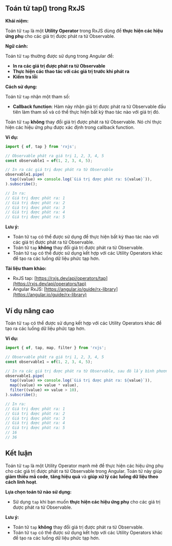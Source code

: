 ## Toán tử tap() trong RxJS

**Khái niệm:**

Toán tử `tap` là một **Utility Operator** trong RxJS dùng để **thực hiện các hiệu ứng phụ** cho các giá trị được phát ra từ Observable.

**Ngữ cảnh:**

Toán tử `tap` thường được sử dụng trong Angular để:

* **In ra các giá trị được phát ra từ Observable**
* **Thực hiện các thao tác với các giá trị trước khi phát ra**
* **Kiểm tra lỗi**

**Cách sử dụng:**

Toán tử `tap` nhận một tham số:

* **Callback function**: Hàm này nhận giá trị được phát ra từ Observable đầu tiên làm tham số và có thể thực hiện bất kỳ thao tác nào với giá trị đó.

Toán tử `tap` **không** thay đổi giá trị được phát ra từ Observable. Nó chỉ thực hiện các hiệu ứng phụ được xác định trong callback function.

**Ví dụ:**

```typescript
import { of, tap } from 'rxjs';

// Observable phát ra giá trị 1, 2, 3, 4, 5
const observable1 = of(1, 2, 3, 4, 5);

// In ra các giá trị được phát ra từ Observable
observable1.pipe(
  tap((value) => console.log(`Giá trị được phát ra: ${value}`)),
).subscribe();

// In ra:
// Giá trị được phát ra: 1
// Giá trị được phát ra: 2
// Giá trị được phát ra: 3
// Giá trị được phát ra: 4
// Giá trị được phát ra: 5
```

**Lưu ý:**

* Toán tử `tap` có thể được sử dụng để thực hiện bất kỳ thao tác nào với các giá trị được phát ra từ Observable.
* Toán tử `tap` **không** thay đổi giá trị được phát ra từ Observable.
* Toán tử `tap` có thể được sử dụng kết hợp với các Utility Operators khác để tạo ra các luồng dữ liệu phức tạp hơn.

**Tài liệu tham khảo:**

* RxJS tap: [https://rxjs.dev/api/operators/tap](https://rxjs.dev/api/operators/tap)
* Angular RxJS: [https://angular.io/guide/rx-library](https://angular.io/guide/rx-library)

## Ví dụ nâng cao

Toán tử `tap` có thể được sử dụng kết hợp với các Utility Operators khác để tạo ra các luồng dữ liệu phức tạp hơn.

**Ví dụ:**

```typescript
import { of, tap, map, filter } from 'rxjs';

// Observable phát ra giá trị 1, 2, 3, 4, 5
const observable1 = of(1, 2, 3, 4, 5);

// In ra các giá trị được phát ra từ Observable, sau đó lấy bình phương của các giá trị chẵn và chỉ lấy các giá trị lớn hơn 10
observable1.pipe(
  tap((value) => console.log(`Giá trị được phát ra: ${value}`)),
  map((value) => value * value),
  filter((value) => value > 10),
).subscribe();

// In ra:
// Giá trị được phát ra: 1
// Giá trị được phát ra: 2
// Giá trị được phát ra: 3
// Giá trị được phát ra: 4
// Giá trị được phát ra: 5
// 16
// 36
```

## Kết luận

Toán tử `tap` là một Utility Operator mạnh mẽ để thực hiện các hiệu ứng phụ cho các giá trị được phát ra từ Observable trong Angular. Toán tử này giúp **giảm thiểu mã code**, **tăng hiệu quả** và **giúp xử lý các luồng dữ liệu theo cách linh hoạt**.

**Lựa chọn toán tử nào sử dụng:**

* Sử dụng `tap` khi bạn muốn **thực hiện các hiệu ứng phụ** cho các giá trị được phát ra từ Observable.

**Lưu ý:**

* Toán tử `tap` **không** thay đổi giá trị được phát ra từ Observable.
* Toán tử `tap` có thể được sử dụng kết hợp với các Utility Operators khác để tạo ra các luồng dữ liệu phức tạp hơn.
